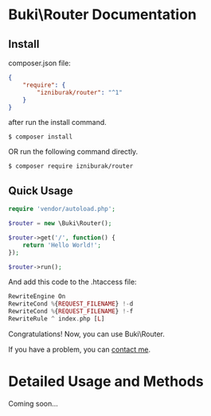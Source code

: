 # Buki\Router Documentation

## Install
composer.json file:
```json
{
    "require": {
        "izniburak/router": "^1"
    }
}
```
after run the install command.
```
$ composer install
```

OR run the following command directly.

```
$ composer require izniburak/router
```


## Quick Usage
```php
require 'vendor/autoload.php';

$router = new \Buki\Router();

$router->get('/', function() {
    return 'Hello World!';
});

$router->run();
```

And add this code to the .htaccess file:

```php
RewriteEngine On
RewriteCond %{REQUEST_FILENAME} !-d
RewriteCond %{REQUEST_FILENAME} !-f
RewriteRule ^ index.php [L]
```

Congratulations! Now, you can use Buki\Router.

If you have a problem, you can [contact me][support-url].



# Detailed Usage and Methods

Coming soon...

[support-url]: https://github.com/izniburak/PDOx#support
